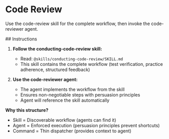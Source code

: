 # Code Review

Use the code-review skill for the complete workflow, then invoke the code-reviewer agent.

<instructions>
## Instructions

1. **Follow the conducting-code-review skill:**
   - Read: `@skills/conducting-code-review/SKILL.md`
   - This skill contains the complete workflow (test verification, practice adherence, structured feedback)

2. **Use the code-reviewer agent:**
   - The agent implements the workflow from the skill
   - Ensures non-negotiable steps with persuasion principles
   - Agent will reference the skill automatically

**Why this structure?**
- Skill = Discoverable workflow (agents can find it)
- Agent = Enforced execution (persuasion principles prevent shortcuts)
- Command = Thin dispatcher (provides context to agent)
</instructions>
